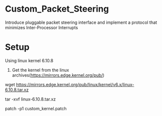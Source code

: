 # Custom_Packet_Steering
Introduce pluggable packet steering interface and implement a protocol that minimizes Inter-Processor Interrupts


# Setup

Using linux kernel 6.10.8

1. Get the kernel from the linux archives(https://mirrors.edge.kernel.org/pub/)

wget https://mirrors.edge.kernel.org/pub/linux/kernel/v6.x/linux-6.10.8.tar.xz

tar -xvf linux-6.10.8.tar.xz

patch -p1 custom_kernel.patch 
